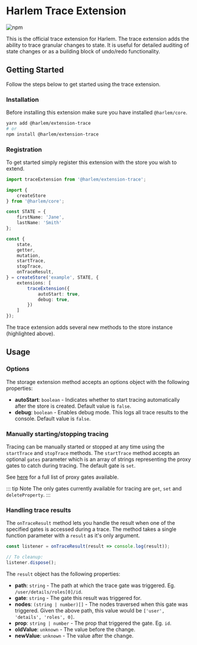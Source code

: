 # Harlem Trace Extension

![npm](https://img.shields.io/npm/v/@harlem/extension-trace)

This is the official trace extension for Harlem. The trace extension adds the ability to trace granular changes to state. It is useful for detailed auditing of state changes or as a building block of undo/redo functionality.

## Getting Started

Follow the steps below to get started using the trace extension.

### Installation

Before installing this extension make sure you have installed `@harlem/core`.

```bash
yarn add @harlem/extension-trace
# or
npm install @harlem/extension-trace
```

### Registration

To get started simply register this extension with the store you wish to extend.

```typescript
import traceExtension from '@harlem/extension-trace';

import {
    createStore
} from '@harlem/core';

const STATE = {
    firstName: 'Jane',
    lastName: 'Smith'
};

const {
    state,
    getter,
    mutation,
    startTrace,
    stopTrace,
    onTraceResult,
} = createStore('example', STATE, {
    extensions: [
        traceExtension({
            autoStart: true,
            debug: true,
        })
    ]
});
```

The trace extension adds several new methods to the store instance (highlighted above).


## Usage

### Options
The storage extension method accepts an options object with the following properties:
- **autoStart**: `boolean` - Indicates whether to start tracing automatically after the store is created. Default value is `false`.
- **debug**: `boolean` - Enables debug mode. This logs all trace results to the console. Default value is `false`.


### Manually starting/stopping tracing
Tracing can be manually started or stopped at any time using the `startTrace` and `stopTrace` methods. The `startTrace` method accepts an optional `gates` parameter which is an array of strings representing the proxy gates to catch during tracing. The default gate is `set`.

See [here](https://developer.mozilla.org/en-US/docs/Web/JavaScript/Reference/Global_Objects/Proxy/Proxy#handler_functions) for a full list of proxy gates available.

::: tip Note
The only gates currently available for tracing are `get`, `set` and `deleteProperty`.
:::


### Handling trace results
The `onTraceResult` method lets you handle the result when one of the specified gates is accessed during a trace. The method takes a single function parameter with a `result` as it's only argument.

```typescript
const listener = onTraceResult(result => console.log(result));

// To cleanup:
listener.dispose();
```

The `result` object has the following properties:
- **path**: `string` - The path at which the trace gate was triggered. Eg. `/user/details/roles[0]/id`.
- **gate**: `string` - The gate this result was triggered for.
- **nodes**: `(string | number)[]` - The nodes traversed when this gate was triggered. Given the above path, this value would be `['user', 'details', 'roles', 0]`.
- **prop**: `string | number` - The prop that triggered the gate. Eg. `id`.
- **oldValue**: `unknown` - The value before the change.
- **newValue**: `unknown` - The value after the change.